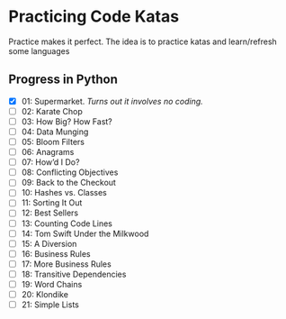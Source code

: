 # Practicing Code Katas

Practice makes it perfect.
The idea is to practice katas and learn/refresh some languages

## Progress in Python

- [x] 01: Supermarket. _Turns out it involves no coding._
- [ ] 02: Karate Chop
- [ ] 03: How Big? How Fast?
- [ ] 04: Data Munging
- [ ] 05: Bloom Filters
- [ ] 06: Anagrams
- [ ] 07: How’d I Do?
- [ ] 08: Conflicting Objectives
- [ ] 09: Back to the Checkout
- [ ] 10: Hashes vs. Classes
- [ ] 11: Sorting It Out
- [ ] 12: Best Sellers
- [ ] 13: Counting Code Lines
- [ ] 14: Tom Swift Under the Milkwood
- [ ] 15: A Diversion
- [ ] 16: Business Rules
- [ ] 17: More Business Rules
- [ ] 18: Transitive Dependencies
- [ ] 19: Word Chains
- [ ] 20: Klondike
- [ ] 21: Simple Lists